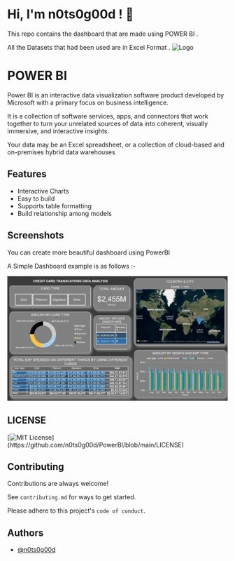 
# Hi, I'm n0ts0g00d ! 👋

This repo contains the dashboard that are made using POWER BI .

All the Datasets that had been used are in Excel Format .
![Logo](https://cdn.icon-icons.com/icons2/2699/PNG/512/microsoft_powerbi_logo_icon_169958.png)


# POWER BI

Power BI is an interactive data visualization software product developed by Microsoft with a primary focus on business intelligence.

It is a collection of software services, apps, and connectors that work together to turn your unrelated sources of data into coherent, visually immersive, and interactive insights. 

Your data may be an Excel spreadsheet, or a collection of cloud-based and on-premises hybrid data warehouses


## Features

- Interactive Charts
- Easy to build
- Supports table formatting
- Build relationship among models


## Screenshots

You can create more beautiful dashboard using PowerBI 

A Simple Dashboard example is as follows :- 


![App Screenshot](https://github.com/n0ts0g00d/PowerBI/blob/main/Screenshots/Creditcarddataanalysis.png?raw=true)


## LICENSE


[![MIT License](https://img.shields.io/apm/l/atomic-design-ui.svg?)](https://github.com/n0ts0g00d/PowerBI/blob/main/LICENSE)


## Contributing

Contributions are always welcome!

See `contributing.md` for ways to get started.

Please adhere to this project's `code of conduct`.


## Authors

- [@n0ts0g00d](https://github.com/n0ts0g00d)

